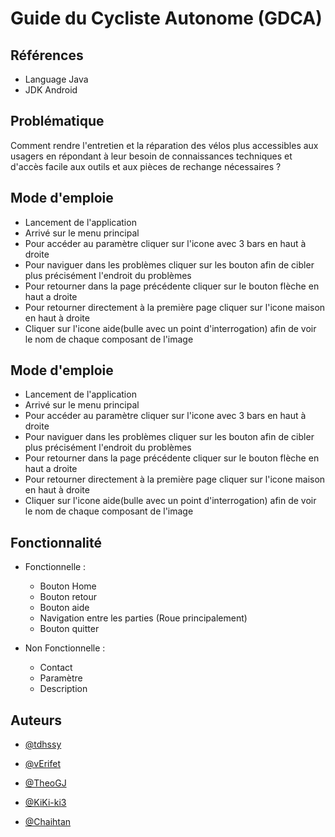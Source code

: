 
# Guide du Cycliste Autonome (GDCA)




## Références 
- Language Java
- JDK Android

## Problématique

Comment rendre l'entretien et la réparation des vélos plus accessibles aux usagers en répondant à leur besoin de connaissances techniques et d'accès facile aux outils et aux pièces de rechange nécessaires ? 


## Mode d'emploie

- Lancement de l'application
- Arrivé sur le menu principal 
- Pour accéder au paramètre cliquer sur l'icone avec 3 bars en haut à droite 
- Pour naviguer dans les problèmes cliquer sur les bouton afin de cibler plus précisément l'endroit du problèmes
- Pour retourner dans la page précédente cliquer sur le bouton flèche en haut a droite 
- Pour retourner directement à la première page cliquer sur l'icone maison en haut à droite
- Cliquer sur l'icone aide(bulle avec un point d'interrogation) afin de voir le nom de chaque composant de l'image 
## Mode d'emploie

- Lancement de l'application
- Arrivé sur le menu principal 
- Pour accéder au paramètre cliquer sur l'icone avec 3 bars en haut à droite 
- Pour naviguer dans les problèmes cliquer sur les bouton afin de cibler plus précisément l'endroit du problèmes
- Pour retourner dans la page précédente cliquer sur le bouton flèche en haut a droite 
- Pour retourner directement à la première page cliquer sur l'icone maison en haut à droite
- Cliquer sur l'icone aide(bulle avec un point d'interrogation) afin de voir le nom de chaque composant de l'image 
## Fonctionnalité

- Fonctionnelle :
    - Bouton Home
    - Bouton retour
    - Bouton aide
    - Navigation entre les parties (Roue principalement)
    - Bouton quitter
    
- Non Fonctionnelle :
    - Contact
    - Paramètre 
    - Description
    
## Auteurs

- [@tdhssy](https://github.com/tdhssy)

- [@vErifet](https://github.com/vErifet)

- [@TheoGJ](https://github.com/TheoGJ)

- [@KiKi-ki3](https://github.com/KiKi-ki3)

- [@Chaihtan](https://github.com/Chaihtan)

